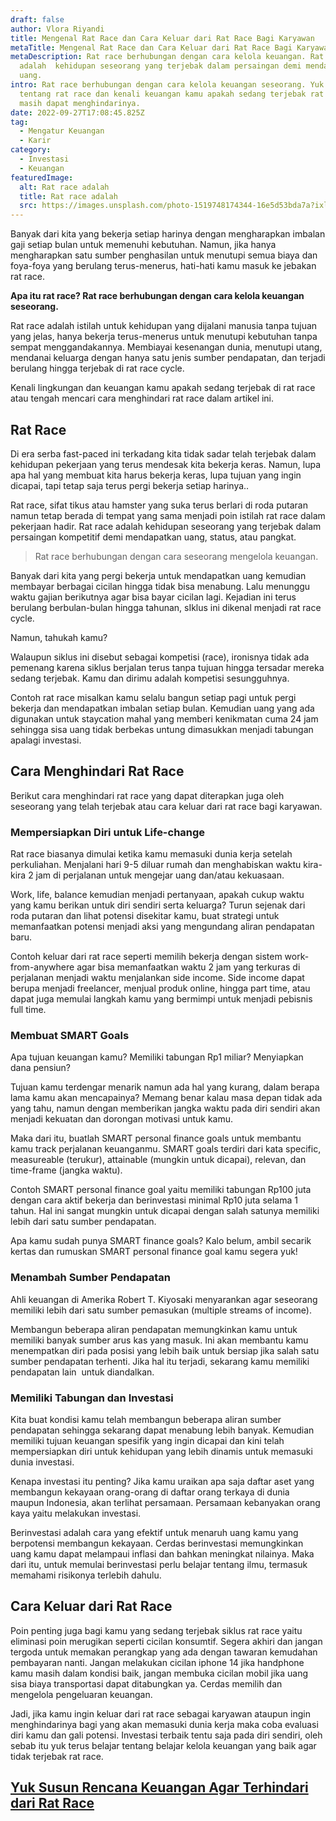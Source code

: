 ```yaml
---
draft: false
author: Vlora Riyandi
title: Mengenal Rat Race dan Cara Keluar dari Rat Race Bagi Karyawan
metaTitle: Mengenal Rat Race dan Cara Keluar dari Rat Race Bagi Karyawan
metaDescription: Rat race berhubungan dengan cara kelola keuangan. Rat race
  adalah  kehidupan seseorang yang terjebak dalam persaingan demi mendapatkan
  uang.
intro: Rat race berhubungan dengan cara kelola keuangan seseorang. Yuk pahami
  tentang rat race dan kenali keuangan kamu apakah sedang terjebak rat race atau
  masih dapat menghindarinya.
date: 2022-09-27T17:08:45.825Z
tag:
  - Mengatur Keuangan
  - Karir
category:
  - Investasi
  - Keuangan
featuredImage:
  alt: Rat race adalah
  title: Rat race adalah
  src: https://images.unsplash.com/photo-1519748174344-16e5d53bda7a?ixlib=rb-1.2.1&ixid=MnwxMjA3fDB8MHxwaG90by1wYWdlfHx8fGVufDB8fHx8&auto=format&fit=crop&w=870&q=80
---
```

Banyak dari kita yang bekerja setiap harinya dengan mengharapkan imbalan gaji setiap bulan untuk memenuhi kebutuhan. Namun, jika hanya mengharapkan satu sumber penghasilan untuk menutupi semua biaya dan foya-foya yang berulang terus-menerus, hati-hati kamu masuk ke jebakan rat race.

**Apa itu rat race? Rat race berhubungan dengan cara kelola keuangan seseorang.**

Rat race adalah istilah untuk kehidupan yang dijalani manusia tanpa tujuan yang jelas, hanya bekerja terus-menerus untuk menutupi kebutuhan tanpa sempat menggandakannya. Membiayai kesenangan dunia, menutupi utang, mendanai keluarga dengan hanya satu jenis sumber pendapatan, dan terjadi berulang hingga terjebak di rat race cycle.

Kenali lingkungan dan keuangan kamu apakah sedang terjebak di rat race atau tengah mencari cara menghindari rat race dalam artikel ini. 

## Rat Race 

Di era serba fast-paced ini terkadang kita tidak sadar telah terjebak dalam kehidupan pekerjaan yang terus mendesak kita bekerja keras. Namun, lupa apa hal yang membuat kita harus bekerja keras, lupa tujuan yang ingin dicapai, tapi tetap saja terus pergi bekerja setiap harinya..

Rat race, sifat tikus atau hamster yang suka terus berlari di roda putaran namun tetap berada di tempat yang sama menjadi poin istilah rat race dalam pekerjaan hadir. Rat race adalah kehidupan seseorang yang terjebak dalam persaingan kompetitif demi mendapatkan uang, status, atau pangkat.

> Rat race berhubungan dengan cara seseorang mengelola keuangan. 

Banyak dari kita yang pergi bekerja untuk mendapatkan uang kemudian membayar berbagai cicilan hingga tidak bisa menabung. Lalu menunggu waktu gajian berikutnya agar bisa bayar cicilan lagi. Kejadian ini terus berulang berbulan-bulan hingga tahunan, sIklus ini dikenal menjadi rat race cycle.

Namun, tahukah kamu?

Walaupun siklus ini disebut sebagai kompetisi (race), ironisnya tidak ada pemenang karena siklus berjalan terus tanpa tujuan hingga tersadar mereka sedang terjebak. Kamu dan dirimu adalah kompetisi sesungguhnya. 

Contoh rat race misalkan kamu selalu bangun setiap pagi untuk pergi bekerja dan mendapatkan imbalan setiap bulan. Kemudian uang yang ada digunakan untuk staycation mahal yang memberi kenikmatan cuma 24 jam sehingga sisa uang tidak berbekas untung dimasukkan menjadi tabungan apalagi investasi. 

## Cara Menghindari Rat Race

Berikut cara menghindari rat race yang dapat diterapkan juga oleh seseorang yang telah terjebak atau cara keluar dari rat race bagi karyawan.

### Mempersiapkan Diri untuk Life-change

Rat race biasanya dimulai ketika kamu memasuki dunia kerja setelah perkuliahan. Menjalani hari 9-5 diluar rumah dan menghabiskan waktu kira-kira 2 jam di perjalanan untuk mengejar uang dan/atau kekuasaan.

Work, life, balance kemudian menjadi pertanyaan, apakah cukup waktu yang kamu berikan untuk diri sendiri serta keluarga? Turun sejenak dari roda putaran dan lihat potensi disekitar kamu, buat strategi untuk memanfaatkan potensi menjadi aksi yang mengundang aliran pendapatan baru.

Contoh keluar dari rat race seperti memilih bekerja dengan sistem work-from-anywhere agar bisa memanfaatkan waktu 2 jam yang terkuras di perjalanan menjadi waktu menjalankan side income. Side income dapat berupa menjadi freelancer, menjual produk online, hingga part time, atau dapat juga memulai langkah kamu yang bermimpi untuk menjadi pebisnis full time.

### Membuat SMART Goals

Apa tujuan keuangan kamu? Memiliki tabungan Rp1 miliar? Menyiapkan dana pensiun?

Tujuan kamu terdengar menarik namun ada hal yang kurang, dalam berapa lama kamu akan mencapainya? Memang benar kalau masa depan tidak ada yang tahu, namun dengan memberikan jangka waktu pada diri sendiri akan menjadi kekuatan dan dorongan motivasi untuk kamu.

Maka dari itu, buatlah SMART personal finance goals untuk membantu kamu track perjalanan keuanganmu. SMART goals terdiri dari kata specific, measureable (terukur), attainable (mungkin untuk dicapai), relevan, dan time-frame (jangka waktu).

Contoh SMART personal finance goal yaitu memiliki tabungan Rp100 juta dengan cara aktif bekerja dan berinvestasi minimal Rp10 juta selama 1 tahun. Hal ini sangat mungkin untuk dicapai dengan salah satunya memiliki lebih dari satu sumber pendapatan.

Apa kamu sudah punya SMART finance goals? Kalo belum, ambil secarik kertas dan rumuskan SMART personal finance goal kamu segera yuk!

### Menambah Sumber Pendapatan

Ahli keuangan di Amerika Robert T. Kiyosaki menyarankan agar seseorang memiliki lebih dari satu sumber pemasukan (multiple streams of income). 

Membangun beberapa aliran pendapatan memungkinkan kamu untuk memiliki banyak sumber arus kas yang masuk. Ini akan membantu kamu menempatkan diri pada posisi yang lebih baik untuk bersiap jika salah satu sumber pendapatan terhenti. Jika hal itu terjadi, sekarang kamu memiliki pendapatan lain  untuk diandalkan.

### Memiliki Tabungan dan Investasi

Kita buat kondisi kamu telah membangun beberapa aliran sumber pendapatan sehingga sekarang dapat menabung lebih banyak. Kemudian memiliki tujuan keuangan spesifik yang ingin dicapai dan kini telah mempersiapkan diri untuk kehidupan yang lebih dinamis untuk memasuki dunia investasi.

Kenapa investasi itu penting? Jika kamu uraikan apa saja daftar aset yang membangun kekayaan orang-orang di daftar orang terkaya di dunia maupun Indonesia, akan terlihat persamaan. Persamaan kebanyakan orang kaya yaitu melakukan investasi.

Berinvestasi adalah cara yang efektif untuk menaruh uang kamu yang berpotensi membangun kekayaan. Cerdas berinvestasi memungkinkan uang kamu dapat melampaui inflasi dan bahkan meningkat nilainya. Maka dari itu, untuk memulai berinvestasi perlu belajar tentang ilmu, termasuk memahami risikonya terlebih dahulu.

## Cara Keluar dari Rat Race

Poin penting juga bagi kamu yang sedang terjebak siklus rat race yaitu eliminasi poin merugikan seperti cicilan konsumtif. Segera akhiri dan jangan tergoda untuk memakan perangkap yang ada dengan tawaran kemudahan pembayaran nanti. Jangan melakukan cicilan iphone 14 jika handphone kamu masih dalam kondisi baik, jangan membuka cicilan mobil jika uang sisa biaya transportasi dapat ditabungkan ya. Cerdas memilih dan mengelola pengeluaran keuangan.

Jadi, jika kamu ingin keluar dari rat race sebagai karyawan ataupun ingin menghindarinya bagi yang akan memasuki dunia kerja maka coba evaluasi diri kamu dan gali potensi. Investasi terbaik tentu saja pada diri sendiri, oleh sebab itu yuk terus belajar tentang belajar kelola keuangan yang baik agar tidak terjebak rat race.

## [Yuk Susun Rencana Keuangan Agar Terhindari dari Rat Race](https://app.landx.id/?utm_source=Organic+Page&utm_medium=Content+Blog&utm_campaign=BlogLandX&utm_id=Blog)